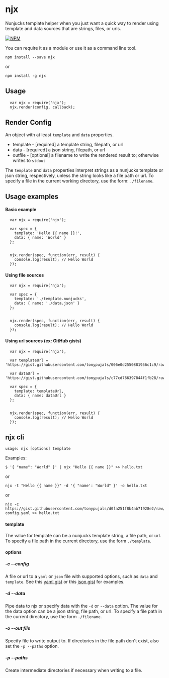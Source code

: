 njx
===

Nunjucks template helper when you just want a quick way to
render using template and data sources that are strings,
files, or urls.

[![NPM](https://nodei.co/npm/njx.png?compact=true)](https://nodei.co/npm/njx/)

You can require it as a module or use it as a command line tool.

    npm install --save njx

or

    npm install -g njx
    

Usage
-----

```
  var njx = require('njx');
  njx.render(config, callback);
```

Render Config
-------------
An object with at least `template` and `data` properties.

 * template - [required] a template string, filepath, or url
 * data - [required] a json string, filepath, or url
 * outfile - [optional] a filename to write the rendered result to; otherwise writes to `stdout`

The `template` and `data` properties interpret strings as a nunjucks template or json string, respectively, unless the string looks like a file path or url.  To specify a file in the current working directory, use the form: `./filename`.


Usage examples
--------------

#### Basic example

```
  var njx = require('njx');

  var spec = {
    template: 'Hello {{ name }}!',
    data: { name: 'World' }
  };


  njx.render(spec, function(err, result) {
    console.log(result); // Hello World
  });
```

#### Using file sources
```
  var njx = require('njx');

  var spec = {
    template: './template.nunjucks',
    data: { name: './data.json' }
  };


  njx.render(spec, function(err, result) {
    console.log(result); // Hello World
  });
```


#### Using url sources (ex: GitHub gists)

```
  var njx = require('njx'),
  
  var templateUrl = 'https://gist.githubusercontent.com/tonypujals/006e0d2550881956c1c9/raw/d7732488b5a9bb63830f258c9571d3f849ba494b/hello.nunjucks';
  
  var dataUrl = 'https://gist.githubusercontent.com/tonypujals/c77cd766397844f1fb28/raw/7f9c526ae145e6fb47fea08e957dcb775f92bf46/data.json'

  var spec = {
    template: templateUrl,
    data: { name: dataUrl }
  };


  njx.render(spec, function(err, result) {
    console.log(result); // Hello World
  });
```

## njx cli

    usage: njx [options] template
    
Examples:

    $ '{ "name": "World" }' | njx "Hello {{ name }}" >> hello.txt
    
or

    njx -t "Hello {{ name }}" -d '{ "name': "World" }' -o hello.txt

or

    njx -c https://gist.githubusercontent.com/tonypujals/d0fa251f8b4ab71928e2/raw/4a5cd80b1aa8ab9ddcfd8971f7755ba573ab3174/sample-config.yaml >> hello.txt
    

#### template
The value for template can be a nunjucks template string, a file path, or url. To specify a file path in the current directory, use the form `./template`.

#### options

##### -c --config

A file or url to a `yaml` or `json` file with supported options, such as `data` and `template`. See this [yaml gist](https://gist.githubusercontent.com/tonypujals/d0fa251f8b4ab71928e2/raw/4a5cd80b1aa8ab9ddcfd8971f7755ba573ab3174/sample-config.yaml) or this [json gist](https://gist.githubusercontent.com/tonypujals/995b24788aa742a11a41/raw/d4a55f316dddc118bebd6316fc069378b20768e4/sample-config.json) for examples.

##### -d --data


Pipe data to njx or specify data with the `-d` or `--data` option. The value for the data option can be a json string, file path, or url. To specify a file path in the current directory, use the form `./filename`.

##### -o --out file

Specify file to write output to. If directories in the file path don't exist, also set the `-p --paths` option.

##### -p --paths

Create intermediate directories if necessary when writing to a file.

